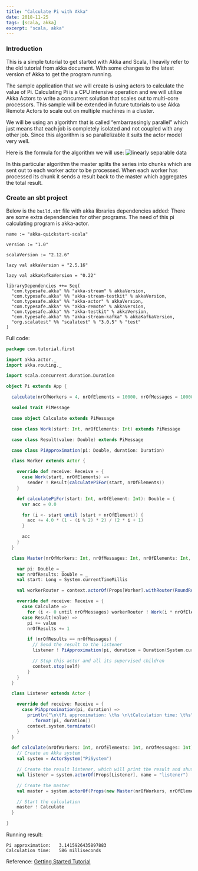 ```yaml
---
title: "Calculate Pi with Akka"
date: 2018-11-25
tags: [scala, akka]
excerpt: "scala, akka"
---
```


### Introduction
This is a simple tutorial to get started with Akka and Scala, I heavily refer to the old tutorial from akka document. With some changes to the latest version of Akka to get the program running.

The sample application that we will create is using actors to calculate the value of Pi. Calculating Pi is a CPU intensive operation and we will utilize Akka Actors to write a concurrent solution that scales out to multi-core processors. This sample will be extended in future tutorials to use Akka Remote Actors to scale out on multiple machines in a cluster.

We will be using an algorithm that is called “embarrassingly parallel” which just means that each job is completely isolated and not coupled with any other job. Since this algorithm is so parallelizable it suits the actor model very well.

Here is the formula for the algorithm we will use:
<img src="{{ site.url }}{{ site.baseurl }}/images/new/pi-formula.png" alt="linearly separable data">

In this particular algorithm the master splits the series into chunks which are sent out to each worker actor to be processed. When each worker has processed its chunk it sends a result back to the master which aggregates the total result.

### Create an sbt project
Below is the `build.sbt` file with akka libraries dependencies added:
There are some extra dependencies for other programs. The need of this pi calculating program is akka-actor.
```
name := "akka-quickstart-scala"

version := "1.0"

scalaVersion := "2.12.6"

lazy val akkaVersion = "2.5.16"

lazy val akkaKafkaVersion = "0.22"

libraryDependencies ++= Seq(
  "com.typesafe.akka" %% "akka-stream" % akkaVersion,
  "com.typesafe.akka" %% "akka-stream-testkit" % akkaVersion,
  "com.typesafe.akka" %% "akka-actor" % akkaVersion,
  "com.typesafe.akka" %% "akka-remote" % akkaVersion,
  "com.typesafe.akka" %% "akka-testkit" % akkaVersion,
  "com.typesafe.akka" %% "akka-stream-kafka" % akkaKafkaVersion,
  "org.scalatest" %% "scalatest" % "3.0.5" % "test"
)

```

Full code:
```scala
package com.tutorial.first

import akka.actor._
import akka.routing._

import scala.concurrent.duration.Duration

object Pi extends App {

  calculate(nrOfWorkers = 4, nrOfElements = 10000, nrOfMessages = 10000)

  sealed trait PiMessage

  case object Calculate extends PiMessage

  case class Work(start: Int, nrOfElements: Int) extends PiMessage

  case class Result(value: Double) extends PiMessage

  case class PiApproximation(pi: Double, duration: Duration)

  class Worker extends Actor {

    override def receive: Receive = {
      case Work(start, nrOfElements) =>
        sender ! Result(calculatePiFor(start, nrOfElements))
    }

    def calculatePiFor(start: Int, nrOfElement: Int): Double = {
      var acc = 0.0

      for (i <- start until (start + nrOfElement)) {
        acc += 4.0 * (1 - (i % 2) * 2) / (2 * i + 1)
      }

      acc
    }
  }

  class Master(nrOfWorkers: Int, nrOfMessages: Int, nrOfElements: Int, listener: ActorRef) extends Actor {

    var pi: Double = _
    var nrOfResults: Double = _
    val start: Long = System.currentTimeMillis

    val workerRouter = context.actorOf(Props[Worker].withRouter(RoundRobinPool(nrOfWorkers)), name = "workerRouter")

    override def receive: Receive = {
      case Calculate =>
        for (i <- 0 until nrOfMessages) workerRouter ! Work(i * nrOfElements, nrOfElements)
      case Result(value) =>
        pi += value
        nrOfResults += 1

        if (nrOfResults == nrOfMessages) {
          // Send the result to the listener
          listener ! PiApproximation(pi, duration = Duration(System.currentTimeMillis - start, "millis"))

          // Stop this actor and all its supervised children
          context.stop(self)
        }
    }
  }

  class Listener extends Actor {

    override def receive: Receive = {
      case PiApproximation(pi, duration) =>
        println("\n\tPi approximation: \t%s \n\tCalculation time: \t%s"
          .format(pi, duration))
        context.system.terminate()
    }
  }

  def calculate(nrOfWorkers: Int, nrOfElements: Int, nrOfMessages: Int): Unit = {
    // Create an Akka system
    val system = ActorSystem("PiSystem")

    // Create the result listener, which will print the result and shutdown the system
    val listener = system.actorOf(Props[Listener], name = "listener")

    // Create the master
    val master = system.actorOf(Props(new Master(nrOfWorkers, nrOfElements, nrOfMessages, listener)), name = "master")

    // Start the calculation
    master ! Calculate
  }

}

```

Running result:
```
Pi approximation: 	3.1415926435897883
Calculation time: 	586 milliseconds
```

Reference: [Getting Started Tutorial](https://doc.akka.io/docs/akka/2.0/intro/getting-started-first-scala.html)
